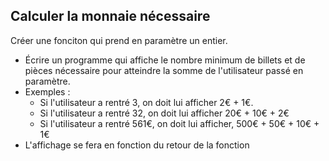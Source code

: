## Calculer la monnaie nécessaire

Créer une fonciton qui prend en paramètre un entier.
* Écrire un programme qui affiche le nombre minimum de billets et de pièces nécessaire pour atteindre la somme de l'utilisateur passé en paramètre.
* Exemples :
  * Si l'utilisateur a rentré 3, on doit lui afficher 2€ + 1€.
  * Si l'utilisateur a rentré 32, on doit lui afficher 20€ + 10€ + 2€
  * Si l'utilisateur a rentré 561€, on doit lui afficher, 500€ + 50€ + 10€ + 1€
* L'affichage se fera en fonction du retour de la fonction
